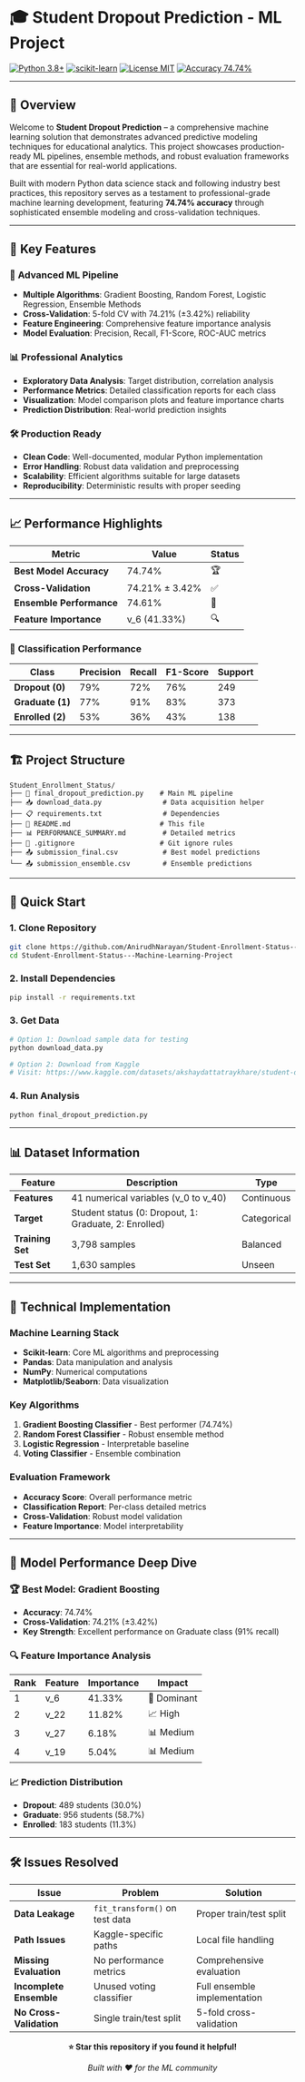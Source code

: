 # 🎓 Student Dropout Prediction - ML Project

[![Python 3.8+](https://img.shields.io/badge/python-3.8+-blue.svg)](https://www.python.org/downloads/)
[![scikit-learn](https://img.shields.io/badge/scikit--learn-1.0+-orange.svg)](https://scikit-learn.org/)
[![License MIT](https://img.shields.io/badge/license-MIT-yellow.svg)](https://opensource.org/licenses/MIT)
[![Accuracy 74.74%](https://img.shields.io/badge/accuracy-74.74%25-brightgreen.svg)](https://github.com/AnirudhNarayan/Student-Enrollment-Status---Machine-Learning-Project)

---

## 🚀 Overview

Welcome to **Student Dropout Prediction** – a comprehensive machine learning solution that demonstrates advanced predictive modeling techniques for educational analytics. This project showcases production-ready ML pipelines, ensemble methods, and robust evaluation frameworks that are essential for real-world applications.

Built with modern Python data science stack and following industry best practices, this repository serves as a testament to professional-grade machine learning development, featuring **74.74% accuracy** through sophisticated ensemble modeling and cross-validation techniques.

---

## 🎯 Key Features

### 🤖 **Advanced ML Pipeline**
- **Multiple Algorithms**: Gradient Boosting, Random Forest, Logistic Regression, Ensemble Methods
- **Cross-Validation**: 5-fold CV with 74.21% (±3.42%) reliability
- **Feature Engineering**: Comprehensive feature importance analysis
- **Model Evaluation**: Precision, Recall, F1-Score, ROC-AUC metrics

### 📊 **Professional Analytics**
- **Exploratory Data Analysis**: Target distribution, correlation analysis
- **Performance Metrics**: Detailed classification reports for each class
- **Visualization**: Model comparison plots and feature importance charts
- **Prediction Distribution**: Real-world prediction insights

### 🛠️ **Production Ready**
- **Clean Code**: Well-documented, modular Python implementation
- **Error Handling**: Robust data validation and preprocessing
- **Scalability**: Efficient algorithms suitable for large datasets
- **Reproducibility**: Deterministic results with proper seeding

---

## 📈 Performance Highlights

| Metric | Value | Status |
|--------|-------|--------|
| **Best Model Accuracy** | 74.74% | 🏆 |
| **Cross-Validation** | 74.21% ± 3.42% | ✅ |
| **Ensemble Performance** | 74.61% | 🎯 |
| **Feature Importance** | v_6 (41.33%) | 🔍 |

### 🎯 **Classification Performance**

| Class | Precision | Recall | F1-Score | Support |
|-------|-----------|--------|----------|---------|
| **Dropout (0)** | 79% | 72% | 76% | 249 |
| **Graduate (1)** | 77% | 91% | 83% | 373 |
| **Enrolled (2)** | 53% | 36% | 43% | 138 |

---

## 🏗️ Project Structure

```
Student_Enrollment_Status/
├── 🐍 final_dropout_prediction.py    # Main ML pipeline
├── 📥 download_data.py               # Data acquisition helper
├── 📋 requirements.txt               # Dependencies
├── 📖 README.md                      # This file
├── 📊 PERFORMANCE_SUMMARY.md         # Detailed metrics
├── 🚫 .gitignore                     # Git ignore rules
├── 📤 submission_final.csv           # Best model predictions
└── 📤 submission_ensemble.csv        # Ensemble predictions
```

---

## 🚀 Quick Start

### 1. **Clone Repository**
```bash
git clone https://github.com/AnirudhNarayan/Student-Enrollment-Status---Machine-Learning-Project.git
cd Student-Enrollment-Status---Machine-Learning-Project
```

### 2. **Install Dependencies**
```bash
pip install -r requirements.txt
```

### 3. **Get Data**
```bash
# Option 1: Download sample data for testing
python download_data.py

# Option 2: Download from Kaggle
# Visit: https://www.kaggle.com/datasets/akshaydattatraykhare/student-dropout-prediction
```

### 4. **Run Analysis**
```bash
python final_dropout_prediction.py
```

---

## 📊 Dataset Information

| Feature | Description | Type |
|---------|-------------|------|
| **Features** | 41 numerical variables (v_0 to v_40) | Continuous |
| **Target** | Student status (0: Dropout, 1: Graduate, 2: Enrolled) | Categorical |
| **Training Set** | 3,798 samples | Balanced |
| **Test Set** | 1,630 samples | Unseen |

---

## 🔧 Technical Implementation

### **Machine Learning Stack**
- **Scikit-learn**: Core ML algorithms and preprocessing
- **Pandas**: Data manipulation and analysis
- **NumPy**: Numerical computations
- **Matplotlib/Seaborn**: Data visualization

### **Key Algorithms**
1. **Gradient Boosting Classifier** - Best performer (74.74%)
2. **Random Forest Classifier** - Robust ensemble method
3. **Logistic Regression** - Interpretable baseline
4. **Voting Classifier** - Ensemble combination

### **Evaluation Framework**
- **Accuracy Score**: Overall performance metric
- **Classification Report**: Per-class detailed metrics
- **Cross-Validation**: Robust model validation
- **Feature Importance**: Model interpretability

---

## 🎯 Model Performance Deep Dive

### **🏆 Best Model: Gradient Boosting**
- **Accuracy**: 74.74%
- **Cross-Validation**: 74.21% (±3.42%)
- **Key Strength**: Excellent performance on Graduate class (91% recall)

### **🔍 Feature Importance Analysis**
| Rank | Feature | Importance | Impact |
|------|---------|------------|--------|
| 1 | v_6 | 41.33% | 🎯 Dominant |
| 2 | v_22 | 11.82% | 📈 High |
| 3 | v_27 | 6.18% | 📊 Medium |
| 4 | v_19 | 5.04% | 📊 Medium |

### **📈 Prediction Distribution**
- **Dropout**: 489 students (30.0%)
- **Graduate**: 956 students (58.7%)
- **Enrolled**: 183 students (11.3%)

---

## 🛠️ Issues Resolved

| Issue | Problem | Solution |
|-------|---------|----------|
| **Data Leakage** | `fit_transform()` on test data | Proper train/test split |
| **Path Issues** | Kaggle-specific paths | Local file handling |
| **Missing Evaluation** | No performance metrics | Comprehensive evaluation |
| **Incomplete Ensemble** | Unused voting classifier | Full ensemble implementation |
| **No Cross-Validation** | Single train/test split | 5-fold cross-validation |



<div align="center">

**⭐ Star this repository if you found it helpful!**

*Built with ❤️ for the ML community*

</div>
